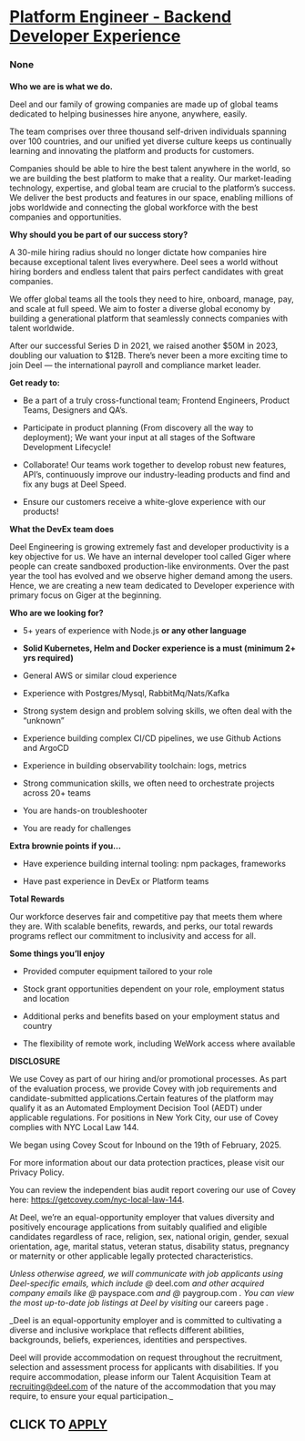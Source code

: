 # [Platform Engineer - Backend Developer Experience](https://www.remotewlb.com/apply/platform-engineer-backend-developer-experience)  
### None  
####  

**Who we are is what we do.**

Deel and our family of growing companies are made up of global teams dedicated to helping businesses hire anyone, anywhere, easily.

The team comprises over three thousand self-driven individuals spanning over 100 countries, and our unified yet diverse culture keeps us continually learning and innovating the platform and products for customers.

Companies should be able to hire the best talent anywhere in the world, so we are building the best platform to make that a reality. Our market-leading technology, expertise, and global team are crucial to the platform’s success. We deliver the best products and features in our space, enabling millions of jobs worldwide and connecting the global workforce with the best companies and opportunities.

 **Why should you be part of our success story?**

A 30-mile hiring radius should no longer dictate how companies hire because exceptional talent lives everywhere. Deel sees a world without hiring borders and endless talent that pairs perfect candidates with great companies.

We offer global teams all the tools they need to hire, onboard, manage, pay, and scale at full speed. We aim to foster a diverse global economy by building a generational platform that seamlessly connects companies with talent worldwide.

After our successful Series D in 2021, we raised another $50M in 2023, doubling our valuation to $12B. There’s never been a more exciting time to join Deel — the international payroll and compliance market leader.

 **Get ready to:**

  * Be a part of a truly cross-functional team; Frontend Engineers, Product Teams, Designers and QA’s.

  * Participate in product planning (From discovery all the way to deployment); We want your input at all stages of the Software Development Lifecycle!

  * Collaborate! Our teams work together to develop robust new features, API’s, continuously improve our industry-leading products and find and fix any bugs at Deel Speed.

  * Ensure our customers receive a white-glove experience with our products!

 **What the DevEx team does**

Deel Engineering is growing extremely fast and developer productivity is a key objective for us. We have an internal developer tool called Giger where people can create sandboxed production-like environments. Over the past year the tool has evolved and we observe higher demand among the users. Hence, we are creating a new team dedicated to Developer experience with primary focus on Giger at the beginning.

 **Who are we looking for?**

  * 5+ years of experience with Node.js **or any other language**

  *  **Solid Kubernetes, Helm and Docker experience is a must (minimum 2+ yrs required)**

  * General AWS or similar cloud experience

  * Experience with Postgres/Mysql, RabbitMq/Nats/Kafka

  * Strong system design and problem solving skills, we often deal with the “unknown”

  * Experience building complex CI/CD pipelines, we use Github Actions and ArgoCD

  * Experience in building observability toolchain: logs, metrics

  * Strong communication skills, we often need to orchestrate projects across 20+ teams

  * You are hands-on troubleshooter

  * You are ready for challenges

 **Extra brownie points if you…**

  * Have experience building internal tooling: npm packages, frameworks

  * Have past experience in DevEx or Platform teams

 **Total Rewards**

Our workforce deserves fair and competitive pay that meets them where they are. With scalable benefits, rewards, and perks, our total rewards programs reflect our commitment to inclusivity and access for all.

**Some things you’ll enjoy**

  * Provided computer equipment tailored to your role

  * Stock grant opportunities dependent on your role, employment status and location

  * Additional perks and benefits based on your employment status and country

  * The flexibility of remote work, including WeWork access where available

 **DISCLOSURE**

We use Covey as part of our hiring and/or promotional processes. As part of the evaluation process, we provide Covey with job requirements and candidate-submitted applications.Certain features of the platform may qualify it as an Automated Employment Decision Tool (AEDT) under applicable regulations. For positions in New York City, our use of Covey complies with NYC Local Law 144.

We began using Covey Scout for Inbound on the 19th of February, 2025.

For more information about our data protection practices, please visit our Privacy Policy.

You can review the independent bias audit report covering our use of Covey here: https://getcovey.com/nyc-local-law-144.

At Deel, we’re an equal-opportunity employer that values diversity and positively encourage applications from suitably qualified and eligible candidates regardless of race, religion, sex, national origin, gender, sexual orientation, age, marital status, veteran status, disability status, pregnancy or maternity or other applicable legally protected characteristics.

 _Unless otherwise agreed, we will communicate with job applicants using Deel-specific emails, which include @_ deel.com _and other acquired company emails like @_ payspace.com _and @_ paygroup.com _. You can view the most up-to-date job listings at Deel by visiting_ our careers page _._  
  
 _Deel is an equal-opportunity employer and is committed to cultivating a diverse and inclusive workplace that reflects different abilities, backgrounds, beliefs, experiences, identities and perspectives.  
  
Deel will provide accommodation on request throughout the recruitment, selection and assessment process for applicants with disabilities. If you require accommodation, please inform our Talent Acquisition Team at recruiting@deel.com of the nature of the accommodation that you may require, to ensure your equal participation._

  
## CLICK TO [APPLY](https://www.remotewlb.com/apply/platform-engineer-backend-developer-experience)

